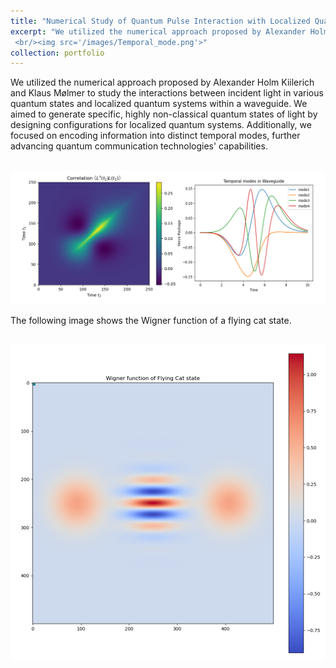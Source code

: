 ```yaml
---
title: "Numerical Study of Quantum Pulse Interaction with Localized Quantum Systems"
excerpt: "We utilized the numerical approach proposed by Alexander Holm Kiilerich and Klaus Mølmer to study the interactions between incident light in various quantum states and localized quantum systems within a waveguide. We aimed to generate specific, highly non-classical quantum states of light by designing configurations for localized quantum systems. Additionally, we focused on encoding information into distinct temporal modes, further advancing quantum communication technologies' capabilities.
 <br/><img src='/images/Temporal_mode.png'>"
collection: portfolio
---
```


We utilized the numerical approach proposed by Alexander Holm Kiilerich and Klaus Mølmer to study the interactions between incident light in various quantum states and localized quantum systems within a waveguide. We aimed to generate specific, highly non-classical quantum states of light by designing configurations for localized quantum systems. Additionally, we focused on encoding information into distinct temporal modes, further advancing quantum communication technologies' capabilities.

<br/><img src='/images/Temporal_mode.png'>

The following image shows the Wigner function of a flying cat state.

<br/><img src='/images/cat_state.png'>